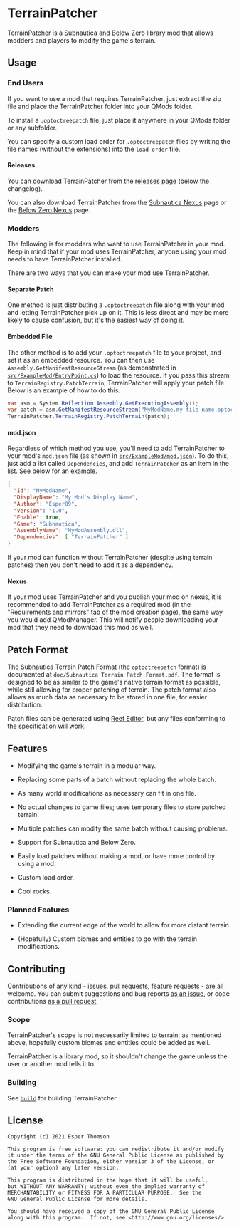 # TerrainPatcher

TerrainPatcher is a Subnautica and Below Zero library mod that allows modders and players to modify the game's terrain.

## Usage

### End Users

If you want to use a mod that requires TerrainPatcher, just extract the zip file and place the TerrainPatcher folder into your QMods folder.

To install a `.optoctreepatch` file, just place it anywhere in your QMods folder or any subfolder.

You can specify a custom load order for `.optoctreepatch` files by writing the file names (without the extensions) into the `load-order` file.

#### Releases

You can download TerrainPatcher from the [releases page](https://github.com/Esper89/Subnautica-TerrainPatcher/releases/latest) (below the changelog).

You can also download TerrainPatcher from the [Subnautica Nexus](https://www.nexusmods.com/subnautica/mods/823?tab=files) page or the [Below Zero Nexus](https://www.nexusmods.com/subnauticabelowzero/mods/237?tab=files) page.

### Modders

The following is for modders who want to use TerrainPatcher in your mod. Keep in mind that if your mod uses TerrainPatcher, anyone using your mod needs to have TerrainPatcher installed.

There are two ways that you can make your mod use TerrainPatcher.

#### Separate Patch

One method is just distributing a `.optoctreepatch` file along with your mod and letting TerrainPatcher pick up on it. This is less direct and may be more likely to cause confusion, but it's the easiest way of doing it.

#### Embedded File

The other method is to add your `.optoctreepatch` file to your project, and set it as an embedded resource. You can then use `Assembly.GetManifestResourceStream` (as demonstrated in [`src/ExampleMod/EntryPoint.cs`](./src/ExampleMod/EntryPoint.cs)) to load the resource. If you pass this stream to `TerrainRegistry.PatchTerrain`, TerrainPatcher will apply your patch file. Below is an example of how to do this.

```cs
var asm = System.Reflection.Assembly.GetExecutingAssembly();
var patch = asm.GetManifestResourceStream("MyModName.my-file-name.optoctreepatch");
TerrainPatcher.TerrainRegistry.PatchTerrain(patch);
```

#### mod.json

Regardless of which method you use, you'll need to add TerrainPatcher to your mod's `mod.json` file (as shown in [`src/ExampleMod/mod.json`](./src/ExampleMod/mod.json)). To do this, just add a list called `Dependencies`, and add `TerrainPatcher` as an item in the list. See below for an example.

```json
{
  "Id": "MyModName",
  "DisplayName": "My Mod's Display Name",
  "Author": "Esper89",
  "Version": "1.0",
  "Enable": true,
  "Game": "Subnautica",
  "AssemblyName": "MyModAssembly.dll",
  "Dependencies": [ "TerrainPatcher" ]
}
```

If your mod can function without TerrainPatcher (despite using terrain patches) then you don't need to add it as a dependency.

#### Nexus

If your mod uses TerrainPatcher and you publish your mod on nexus, it is recommended to add TerrainPatcher as a required mod (in the "Requirements and mirrors" tab of the mod creation page), the same way you would add QModManager. This will notify people downloading your mod that they need to download this mod as well.

## Patch Format

The Subnautica Terrain Patch Format (the `optoctreepatch` format) is documented at `doc/Subnautica Terrain Patch Format.pdf`. The format is designed to be as similar to the game's native terrain format as possible, while still allowing for proper patching of terrain. The patch format also allows as much data as necessary to be stored in one file, for easier distribution.

Patch files can be generated using [Reef Editor](https://www.nexusmods.com/subnautica/mods/728), but any files conforming to the specification will work.

## Features

 - Modifying the game's terrain in a modular way.

 - Replacing some parts of a batch without replacing the whole batch.

 - As many world modifications as necessary can fit in one file.

 - No actual changes to game files; uses temporary files to store patched terrain.

 - Multiple patches can modify the same batch without causing problems.

 - Support for Subnautica and Below Zero.

 - Easily load patches without making a mod, or have more control by using a mod.

 - Custom load order.

 - Cool rocks.
 
### Planned Features
 
 - Extending the current edge of the world to allow for more distant terrain.

 - (Hopefully) Custom biomes and entities to go with the terrain modifications.

## Contributing

Contributions of any kind - issues, pull requests, feature requests - are all welcome. You can submit suggestions and bug reports [as an issue](https://github.com/Esper89/Subnautica-TerrainPatcher/issues/new/choose), or code contributions [as a pull request](https://github.com/Esper89/Subnautica-TerrainPatcher/pulls).

### Scope

TerrainPatcher's scope is not necessarily limited to terrain; as mentioned above, hopefully custom biomes and entities could be added as well.

TerrainPatcher is a library mod, so it shouldn't change the game unless the user or another mod tells it to.

### Building

See [`build`](./build) for building TerrainPatcher.

## License

    Copyright (c) 2021 Esper Thomson

    This program is free software: you can redistribute it and/or modify
    it under the terms of the GNU General Public License as published by
    the Free Software Foundation, either version 3 of the License, or
    (at your option) any later version.

    This program is distributed in the hope that it will be useful,
    but WITHOUT ANY WARRANTY; without even the implied warranty of
    MERCHANTABILITY or FITNESS FOR A PARTICULAR PURPOSE.  See the
    GNU General Public License for more details.

    You should have received a copy of the GNU General Public License
    along with this program.  If not, see <http://www.gnu.org/licenses/>.
